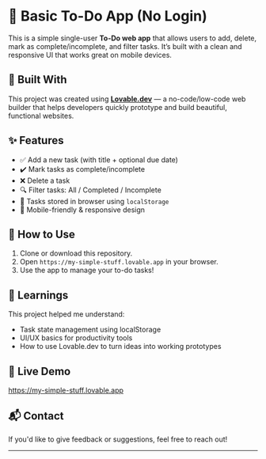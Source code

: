 # 📝 Basic To-Do App (No Login)

This is a simple single-user **To-Do web app** that allows users to add, delete, mark as complete/incomplete, and filter tasks. It’s built with a clean and responsive UI that works great on mobile devices.

## 🔧 Built With

This project was created using [**Lovable.dev**](https://www.lovable.dev/) — a no-code/low-code web builder that helps developers quickly prototype and build beautiful, functional websites.

## ✨ Features

- ✅ Add a new task (with title + optional due date)
- ✔️ Mark tasks as complete/incomplete
- ❌ Delete a task
- 🔍 Filter tasks: All / Completed / Incomplete
- 💾 Tasks stored in browser using `localStorage`
- 📱 Mobile-friendly & responsive design

## 📂 How to Use

1. Clone or download this repository.
2. Open `https://my-simple-stuff.lovable.app` in your browser.
3. Use the app to manage your to-do tasks!


## 🧠 Learnings

This project helped me understand:
- Task state management using localStorage
- UI/UX basics for productivity tools
- How to use Lovable.dev to turn ideas into working prototypes

## 🚀 Live Demo

https://my-simple-stuff.lovable.app

## 📬 Contact

If you'd like to give feedback or suggestions, feel free to reach out!

---

